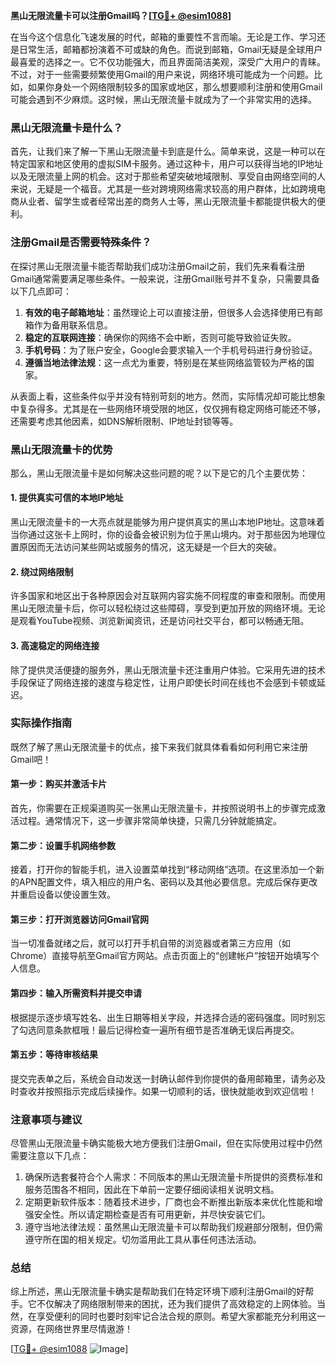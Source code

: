 **黑山无限流量卡可以注册Gmail吗？[[TG💪+ @esim1088](https://t.me/s/esim1088)]**

在当今这个信息化飞速发展的时代，邮箱的重要性不言而喻。无论是工作、学习还是日常生活，邮箱都扮演着不可或缺的角色。而说到邮箱，Gmail无疑是全球用户最喜爱的选择之一。它不仅功能强大，而且界面简洁美观，深受广大用户的青睐。不过，对于一些需要频繁使用Gmail的用户来说，网络环境可能成为一个问题。比如，如果你身处一个网络限制较多的国家或地区，那么想要顺利注册和使用Gmail可能会遇到不少麻烦。这时候，黑山无限流量卡就成为了一个非常实用的选择。

### 黑山无限流量卡是什么？

首先，让我们来了解一下黑山无限流量卡到底是什么。简单来说，这是一种可以在特定国家和地区使用的虚拟SIM卡服务。通过这种卡，用户可以获得当地的IP地址以及无限流量上网的机会。这对于那些希望突破地域限制、享受自由网络空间的人来说，无疑是一个福音。尤其是一些对跨境网络需求较高的用户群体，比如跨境电商从业者、留学生或者经常出差的商务人士等，黑山无限流量卡都能提供极大的便利。

### 注册Gmail是否需要特殊条件？

在探讨黑山无限流量卡能否帮助我们成功注册Gmail之前，我们先来看看注册Gmail通常需要满足哪些条件。一般来说，注册Gmail账号并不复杂，只需要具备以下几点即可：

1. **有效的电子邮箱地址**：虽然理论上可以直接注册，但很多人会选择使用已有邮箱作为备用联系信息。
2. **稳定的互联网连接**：确保你的网络不会中断，否则可能导致验证失败。
3. **手机号码**：为了账户安全，Google会要求输入一个手机号码进行身份验证。
4. **遵循当地法律法规**：这一点尤为重要，特别是在某些网络监管较为严格的国家。

从表面上看，这些条件似乎并没有特别苛刻的地方。然而，实际情况却可能比想象中复杂得多。尤其是在一些网络环境受限的地区，仅仅拥有稳定网络可能还不够，还需要考虑其他因素，如DNS解析限制、IP地址封锁等等。

### 黑山无限流量卡的优势

那么，黑山无限流量卡是如何解决这些问题的呢？以下是它的几个主要优势：

#### 1. 提供真实可信的本地IP地址
黑山无限流量卡的一大亮点就是能够为用户提供真实的黑山本地IP地址。这意味着当你通过这张卡上网时，你的设备会被识别为位于黑山境内。对于那些因为地理位置原因而无法访问某些网站或服务的情况，这无疑是一个巨大的突破。

#### 2. 绕过网络限制
许多国家和地区出于各种原因会对互联网内容实施不同程度的审查和限制。而使用黑山无限流量卡后，你可以轻松绕过这些障碍，享受到更加开放的网络环境。无论是观看YouTube视频、浏览新闻资讯，还是访问社交平台，都可以畅通无阻。

#### 3. 高速稳定的网络连接
除了提供灵活便捷的服务外，黑山无限流量卡还注重用户体验。它采用先进的技术手段保证了网络连接的速度与稳定性，让用户即使长时间在线也不会感到卡顿或延迟。

### 实际操作指南

既然了解了黑山无限流量卡的优点，接下来我们就具体看看如何利用它来注册Gmail吧！

#### 第一步：购买并激活卡片
首先，你需要在正规渠道购买一张黑山无限流量卡，并按照说明书上的步骤完成激活过程。通常情况下，这一步骤非常简单快捷，只需几分钟就能搞定。

#### 第二步：设置手机网络参数
接着，打开你的智能手机，进入设置菜单找到“移动网络”选项。在这里添加一个新的APN配置文件，填入相应的用户名、密码以及其他必要信息。完成后保存更改并重启设备以使设置生效。

#### 第三步：打开浏览器访问Gmail官网
当一切准备就绪之后，就可以打开手机自带的浏览器或者第三方应用（如Chrome）直接导航至Gmail官方网站。点击页面上的“创建帐户”按钮开始填写个人信息。

#### 第四步：输入所需资料并提交申请
根据提示逐步填写姓名、出生日期等相关字段，并选择合适的密码强度。同时别忘了勾选同意条款框哦！最后记得检查一遍所有细节是否准确无误后再提交。

#### 第五步：等待审核结果
提交完表单之后，系统会自动发送一封确认邮件到你提供的备用邮箱里，请务必及时查收并按照指示完成后续操作。如果一切顺利的话，很快就能收到欢迎信啦！

### 注意事项与建议

尽管黑山无限流量卡确实能极大地方便我们注册Gmail，但在实际使用过程中仍然需要注意以下几点：

1. 确保所选套餐符合个人需求：不同版本的黑山无限流量卡所提供的资费标准和服务范围各不相同，因此在下单前一定要仔细阅读相关说明文档。
2. 定期更新软件版本：随着技术进步，厂商也会不断推出新版本来优化性能和增强安全性。所以请定期检查是否有可用更新，并尽快安装它们。
3. 遵守当地法律法规：虽然黑山无限流量卡可以帮助我们规避部分限制，但仍需遵守所在国的相关规定。切勿滥用此工具从事任何违法活动。

### 总结

综上所述，黑山无限流量卡确实是帮助我们在特定环境下顺利注册Gmail的好帮手。它不仅解决了网络限制带来的困扰，还为我们提供了高效稳定的上网体验。当然，在享受便利的同时也要时刻牢记合法合规的原则。希望大家都能充分利用这一资源，在网络世界里尽情遨游！

[[TG💪+ @esim1088](https://t.me/s/esim1088) ![Image](https://i.postimg.cc/4NQfJmqS/Snipaste-2025-05-13-00-14-12.png)]